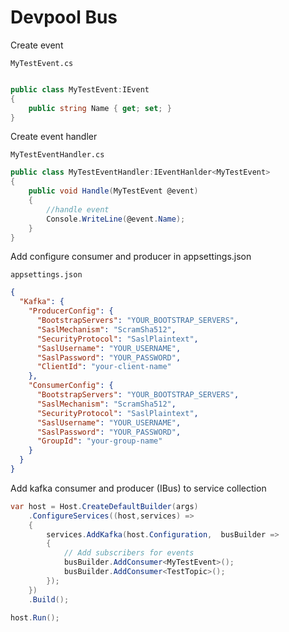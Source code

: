 # Devpool Bus

Create event

`MyTestEvent.cs`
````csharp

public class MyTestEvent:IEvent
{
    public string Name { get; set; }
}
````

Create event handler

`MyTestEventHandler.cs`
````csharp
public class MyTestEventHandler:IEventHanlder<MyTestEvent>
{
    public void Handle(MyTestEvent @event)
    {
        //handle event
        Console.WriteLine(@event.Name);
    }
}
````

Add configure consumer and producer in appsettings.json

`appsettings.json`
````json
{
  "Kafka": {
    "ProducerConfig": {
      "BootstrapServers": "YOUR_BOOTSTRAP_SERVERS",
      "SaslMechanism": "ScramSha512",
      "SecurityProtocol": "SaslPlaintext",
      "SaslUsername": "YOUR_USERNAME",
      "SaslPassword": "YOUR_PASSWORD",
      "ClientId": "your-client-name"
    },
    "ConsumerConfig": {
      "BootstrapServers": "YOUR_BOOTSTRAP_SERVERS",
      "SaslMechanism": "ScramSha512",
      "SecurityProtocol": "SaslPlaintext",
      "SaslUsername": "YOUR_USERNAME",
      "SaslPassword": "YOUR_PASSWORD",
      "GroupId": "your-group-name"
    }
  }
}
````

Add kafka consumer and producer (IBus) to service collection
````csharp
var host = Host.CreateDefaultBuilder(args)
    .ConfigureServices((host,services) =>
    {
        services.AddKafka(host.Configuration,  busBuilder =>
        {
            // Add subscribers for events
            busBuilder.AddConsumer<MyTestEvent>();
            busBuilder.AddConsumer<TestTopic>();
        });
    })
    .Build();

host.Run();
````